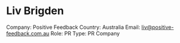# Liv Brigden

Company: Positive Feedback
Country: Australia
Email: liv@positive-feedback.com.au
Role: PR
Type: PR Company